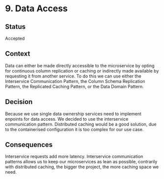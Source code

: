 # 9. Data Access



## Status



Accepted



## Context



Data can either be made directly accessible to the microservice by opting for continuous column replication or caching or indirectly made available by requesting it from another service. To do this we can use either the Interservice Communication Pattern, the Column Schema Replication Pattern, the Replicated Caching Pattern, or the Data Domain Pattern.



## Decision

Because we use single data ownership services need to implement enpoints for data access. We decided to use the interservice communication pattern. 
Distributed caching would be a good solution, due to the containerised configuration it is too complex for our use case.



## Consequences



Interservice requests add more latency. 
Interservice communication patterns allows us to keep our microservices as lean as possible, contrarily with distributed caching, the bigger the project, the more caching space we need. 